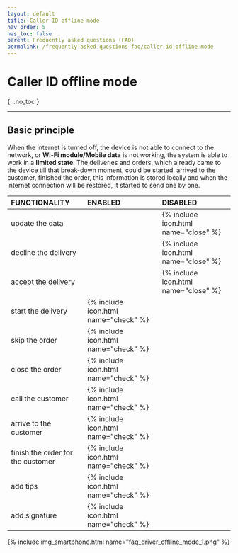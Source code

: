 ```yaml
---
layout: default
title: Caller ID offline mode
nav_order: 5
has_toc: false
parent: Frequently asked questions (FAQ)
permalink: /frequently-asked-questions-faq/caller-id-offline-mode
---
```


# Caller ID offline mode
{: .no_toc }

---

## Basic principle
When the internet is turned off, the device is not able to connect to the network, or **Wi-Fi module/Mobile data** is not working, the system is able to work in a **limited state**. The deliveries and orders, which already came to the device till that break-down moment, could be started, arrived to the customer, finished the order, this information is stored locally and when the internet connection will be restored, it started to send one by one. 



| FUNCTIONALITY									| <span class="text-green-100">ENABLED</span>  | <span class="text-red-100">DISABLED</span> |
|:------------------------------------------------------|:------|:------|
| update the data									|  | <span class="text-red-100">{% include icon.html name="close" %}</span> |
| decline the delivery								|  | <span class="text-red-100">{% include icon.html name="close" %}</span> |
| accept the delivery								|  | <span class="text-red-100">{% include icon.html name="close" %}</span> |
| start the delivery								| <span class="text-green-100">{% include icon.html name="check" %}</span> |  |
| skip the order									| <span class="text-green-100">{% include icon.html name="check" %}</span> |  |
| close the order									| <span class="text-green-100">{% include icon.html name="check" %}</span> |  |
| call the customer									| <span class="text-green-100">{% include icon.html name="check" %}</span> |  |
| arrive to the customer							| <span class="text-green-100">{% include icon.html name="check" %}</span> |  |
| finish the order for the customer					| <span class="text-green-100">{% include icon.html name="check" %}</span> |  |
| add tips											| <span class="text-green-100">{% include icon.html name="check" %}</span> |  |
| add signature										| <span class="text-green-100">{% include icon.html name="check" %}</span> |  |

{% include img_smartphone.html name="faq_driver_offline_mode_1.png" %}